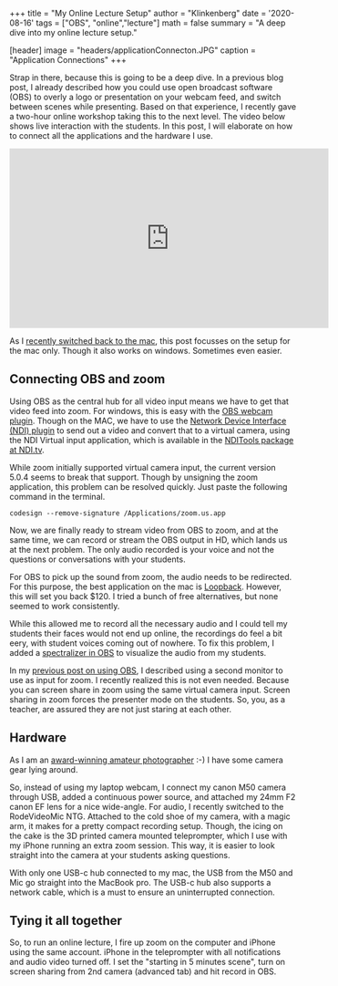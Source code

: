 +++
title   = "My Online Lecture Setup"
author  = "Klinkenberg"
date    = '2020-08-16'
tags    = ["OBS", "online","lecture"]
math    = false
summary = "A deep dive into my online lecture setup."

[header]
image   = "headers/applicationConnecton.JPG"
caption = "Application Connections"
+++

Strap in there, because this is going to be a deep dive. In a previous blog post, I already described how you could use open broadcast software (OBS) to overly a logo or presentation on your webcam feed, and switch between scenes while presenting. Based on that experience, I recently gave a two-hour online workshop taking this to the next level. The video below shows live interaction with the students. In this post, I will elaborate on how to connect all the applications and the hardware I use.

<iframe width="560" height="315" src="https://www.youtube.com/embed/epsqxVKkYpE?start=2224" frameborder="0" allow="accelerometer; autoplay; encrypted-media; gyroscope; picture-in-picture" allowfullscreen></iframe>

As I [recently switched back to the mac](http://www.klinkenberg.amsterdam/post/2020-07-24-back-to-the-mac/), this post focusses on the setup for the mac only. Though it also works on windows. Sometimes even easier.

## Connecting OBS and zoom

Using OBS as the central hub for all video input means we have to get that video feed into zoom. For windows, this is easy with the [OBS webcam plugin](https://obsproject.com/forum/resources/obs-virtualcam.539/). Though on the MAC, we have to use the [Network Device Interface (NDI) plugin](https://obsproject.com/forum/resources/obs-ndi-newtek-ndi™-integration-into-obs-studio.528/) to send out a video and convert that to a virtual camera, using the NDI Virtual input application, which is available in the [NDITools package at NDI.tv](https://ndi.tv/tools/).

While zoom initially supported virtual camera input, the current version 5.0.4 seems to break that support. Though by unsigning the zoom application, this problem can be resolved quickly. Just paste the following command in the terminal.

`codesign --remove-signature /Applications/zoom.us.app`

Now, we are finally ready to stream video from OBS to zoom, and at the same time, we can record or stream the OBS output in HD, which lands us at the next problem. The only audio recorded is your voice and not the questions or conversations with your students.

For OBS to pick up the sound from zoom, the audio needs to be redirected. For this purpose, the best application on the mac is [Loopback](https://rogueamoeba.com/loopback/). However, this will set you back $120. I tried a bunch of free alternatives, but none seemed to work consistently.

While this allowed me to record all the necessary audio and I could tell my students their faces would not end up online, the recordings do feel a bit eery, with student voices coming out of nowhere. To fix this problem, I added a [spectralizer in OBS](https://obsproject.com/forum/resources/spectralizer.861/) to visualize the audio from my students.

In my [previous post on using OBS](http://www.klinkenberg.amsterdam/post/presentation_overlay/), I described using a second monitor to use as input for zoom. I recently realized this is not even needed. Because you can screen share in zoom using the same virtual camera input. Screen sharing in zoom forces the presenter mode on the students. So, you, as a teacher, are assured they are not just staring at each other.

## Hardware

As I am an [award-winning amateur photographer](https://www.facebook.com/119450864790538/photos/pb.119450864790538.-2207520000../121665361235755/?type=3&theater) :-) I have some camera gear lying around.

So, instead of using my laptop webcam, I connect my canon M50 camera through USB, added a continuous power source, and attached my 24mm F2 canon EF lens for a nice wide-angle. For audio, I recently switched to the RodeVideoMic NTG. Attached to the cold shoe of my camera, with a magic arm, it makes for a pretty compact recording setup. Though, the icing on the cake is the 3D printed camera mounted teleprompter, which I use with my iPhone running an extra zoom session. This way, it is easier to look straight into the camera at your students asking questions.

With only one USB-c hub connected to my mac, the USB from the M50 and Mic go straight into the MacBook pro. The USB-c hub also supports a network cable, which is a must to ensure an uninterrupted connection.

## Tying it all together

So, to run an online lecture, I fire up zoom on the computer and iPhone using the same account. iPhone in the teleprompter with all notifications and audio video turned off. I set the "starting in 5 minutes scene", turn on screen sharing from 2nd camera (advanced tab) and hit record in OBS. 
